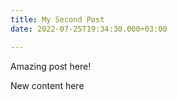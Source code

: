 ```yaml
---
title: My Second Post
date: 2022-07-25T19:34:30.000+03:00

---
```

Amazing post here!

New content here
